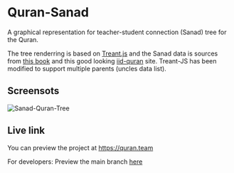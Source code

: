 # Quran-Sanad

A graphical representation for teacher-student connection (Sanad) tree for the Quran.

The tree renderring is based on [Treant.js](https://fperucic.github.io/treant-js) and the Sanad data is sources from [this book](https://shamela.ws/book/30067)
and this good looking [iid-quran](http://www.iid-quran.com) site. Treant-JS has been modified to support multiple parents (uncles data list).

## Screensots
![Sanad-Quran-Tree](https://github.com/tarekeldeeb/sanad-quran/blob/main/pix/sanad-quran-image-preview.png?raw=true)

## Live link
You can preview the project at https://quran.team

For developers: Preview the main branch [here](https://raw.githack.com/tarekeldeeb/sanad-quran/main/index.html)

